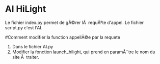 AI HiLight
==============================================

Le fichier index.py permet de gÃ©rer lÃ  requÃªte d'appel.
Le fichier script.py c'est l'AI.

#Comment modifier la function appellÃ©e par la requete

1. Dans le fichier AI.py
2. Modifier la fonction launch_hilight, qui prend en paramÃ¨tre le nom du site Ã  traiter.

